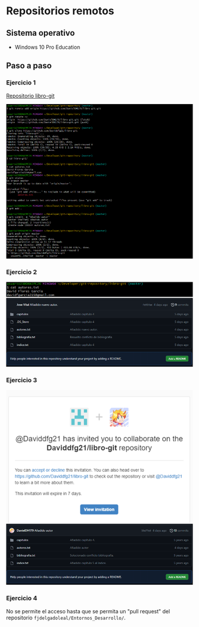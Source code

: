 # Repositorios remotos

## Sistema operativo

* Windows 10 Pro Education

## Paso a paso

### Ejercicio 1

[Repositorio libro-git](https://github.com/DanielDH179/libro-git)

![ejercicio1-1](images/ejercicio1-1.png)

### Ejercicio 2

![ejercicio2-1](images/ejercicio2-1.png)
![ejercicio2-2](images/ejercicio2-2.png)

### Ejercicio 3

![ejercicio3-1](images/ejercicio3-1.png)
![ejercicio3-2](images/ejercicio3-2.png)

### Ejercicio 4

No se permite el acceso hasta que se permita un "pull request" del repositorio `fjdelgadoleal/Entornos_Desarrollo/`.
